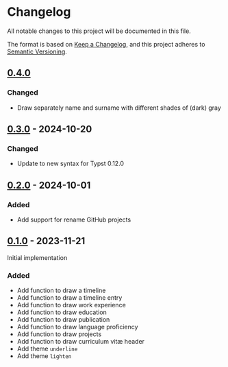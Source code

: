 # Changelog

All notable changes to this project will be documented in this file.

The format is based on [Keep a Changelog](https://keepachangelog.com/en/1.1.0/),
and this project adheres to [Semantic Versioning](https://semver.org/spec/v2.0.0.html).


## [0.4.0]

### Changed

- Draw separately name and surname with different shades of (dark) gray


## [0.3.0] - 2024-10-20

### Changed

- Update to new syntax for Typst 0.12.0


## [0.2.0] - 2024-10-01

### Added

- Add support for rename GitHub projects


## [0.1.0] - 2023-11-21

Initial implementation

### Added

- Add function to draw a timeline
- Add function to draw a timeline entry
- Add function to draw work experience
- Add function to draw education
- Add function to draw publication
- Add function to draw language proficiency
- Add function to draw projects
- Add function to draw curriculum vitæ header
- Add theme `underline`
- Add theme `lighten`

[Unreleased]: https://git.claudiomattera.it/claudiomattera/typst-modern-cv/
[0.1.0]: https://git.claudiomattera.it/claudiomattera/typst-modern-cv/releases/tag/0.1.0
[0.2.0]: https://git.claudiomattera.it/claudiomattera/typst-modern-cv/releases/tag/0.2.0
[0.3.0]: https://git.claudiomattera.it/claudiomattera/typst-modern-cv/releases/tag/0.3.0
[0.4.0]: https://git.claudiomattera.it/claudiomattera/typst-modern-cv/releases/tag/0.4.0
